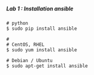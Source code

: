##### Lab 1 : Installation ansible

```
# python
$ sudo pip install ansible

# 
# CentOS, RHEL
$ sudo yum install ansible

# Debian / Ubuntu
$ sudo apt-get install ansible
```